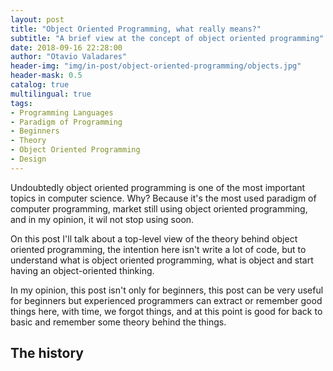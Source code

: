 ```yaml
---
layout: post
title: "Object Oriented Programming, what really means?"
subtitle: "A brief view at the concept of object oriented programming"
date: 2018-09-16 22:28:00
author: "Otavio Valadares"
header-img: "img/in-post/object-oriented-programming/objects.jpg"
header-mask: 0.5
catalog: true
multilingual: true
tags:
- Programming Languages
- Paradigm of Programming
- Beginners
- Theory
- Object Oriented Programming
- Design
---
```


Undoubtedly object oriented programming is one of the most important topics in computer science. Why? Because it's the most used paradigm of computer programming, market still using object oriented programming, and in my opinion, it wil not stop using soon.

On this post I'll talk about a top-level view of the theory behind object oriented programming, the intention here isn't write a lot of code, but to understand what is object oriented programming, what is object and start having an object-oriented thinking.

In my opinion, this post isn't only for beginners, this post can be very useful for beginners but experienced programmers can extract or remember good things here, with time, we forgot things, and at this point is good for back to basic and remember some theory behind the things.

## The history  